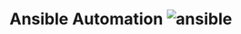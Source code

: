 # Ansible Automation ![ansible](https://github.com/user-attachments/assets/14240d89-fc22-492d-8fa4-83d6280cb29d)
